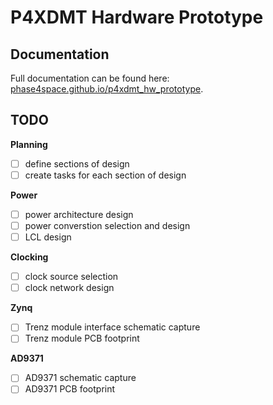 # P4XDMT Hardware Prototype

## Documentation

Full documentation can be found here: [phase4space.github.io/p4xdmt_hw_prototype](https://phase4space.github.io/p4xdmt_hw_protoype).

## TODO

**Planning**
- [ ] define sections of design
- [ ] create tasks for each section of design

**Power**
- [ ] power architecture design
- [ ] power converstion selection and design
- [ ] LCL design

**Clocking**
- [ ] clock source selection
- [ ] clock network design

**Zynq**
- [ ] Trenz module interface schematic capture
- [ ] Trenz module PCB footprint

**AD9371**
- [ ] AD9371 schematic capture
- [ ] AD9371 PCB footprint
